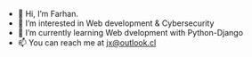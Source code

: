 - 👋 Hi, I’m Farhan.
- 👀 I’m interested in Web development & Cybersecurity
- 🌱 I’m currently learning Web dvelopment with Python-Django
- 📫 You can reach me at jx@outlook.cl

<!---
1337Farhan/1337Farhan is a ✨ special ✨ repository because its `README.md` (this file) appears on your GitHub profile.
You can click the Preview link to take a look at your changes.
--->
